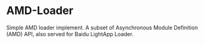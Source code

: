 AMD-Loader
==========

Simple AMD loader implement. A subset of Asynchronous Module Definition (AMD) API, also served for Baidu LightApp Loader.
